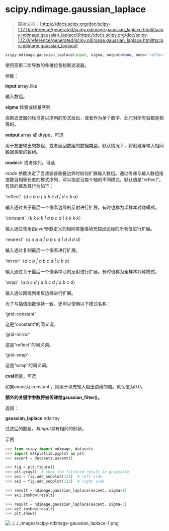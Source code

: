 # scipy.ndimage.gaussian_laplace

> 原始文档：[https://docs.scipy.org/doc/scipy-1.12.0/reference/generated/scipy.ndimage.gaussian_laplace.html#scipy.ndimage.gaussian_laplace](https://docs.scipy.org/doc/scipy-1.12.0/reference/generated/scipy.ndimage.gaussian_laplace.html#scipy.ndimage.gaussian_laplace)

```py
scipy.ndimage.gaussian_laplace(input, sigma, output=None, mode='reflect', cval=0.0, **kwargs)
```

使用高斯二阶导数的多维拉普拉斯滤波器。

参数：

**input** array_like

输入数组。

**sigma** 标量或标量序列

高斯滤波器的标准差以序列的形式给出，或者作为单个数字，此时对所有轴都是相等的。

**output** array 或 dtype，可选

用于放置输出的数组，或者返回数组的数据类型。默认情况下，将创建与输入相同数据类型的数组。

**mode**str 或者序列，可选

*mode* 参数决定了当滤波器重叠边界时如何扩展输入数组。通过传递与输入数组维度数目相等长度的模式序列，可以指定沿每个轴的不同模式。默认值是“reflect”。有效的值及其行为如下：

‘reflect’（*d c b a | a b c d | d c b a*）

输入通过关于最后一个像素边缘的反射进行扩展。有时也称为半样本对称模式。

‘constant’（*k k k k | a b c d | k k k k*）

输入通过使用由*cval*参数定义的相同常量值填充超出边缘的所有值进行扩展。

‘nearest’（*a a a a | a b c d | d d d d*）

输入通过复制最后一个像素进行扩展。

‘mirror’（*d c b | a b c d | c b a*）

输入通过关于最后一个像素中心的反射进行扩展。有时也称为全样本对称模式。

‘wrap’（*a b c d | a b c d | a b c d*）

输入通过围绕到相反边缘进行扩展。

为了与插值函数保持一致，还可以使用以下模式名称：

‘grid-constant’

这是“constant”的同义词。

‘grid-mirror’

这是“reflect”的同义词。

‘grid-wrap’

这是“wrap”的同义词。

**cval**标量，可选

如果*mode*为‘constant’，则用于填充输入超出边缘的值。默认值为0.0。

**额外的关键字参数将被传递给gaussian_filter()。**

返回：

**gaussian_laplace** ndarray

过滤后的数组。与*input*具有相同的形状。

示例

```py
>>> from scipy import ndimage, datasets
>>> import matplotlib.pyplot as plt
>>> ascent = datasets.ascent() 
```

```py
>>> fig = plt.figure()
>>> plt.gray()  # show the filtered result in grayscale
>>> ax1 = fig.add_subplot(121)  # left side
>>> ax2 = fig.add_subplot(122)  # right side 
```

```py
>>> result = ndimage.gaussian_laplace(ascent, sigma=1)
>>> ax1.imshow(result) 
```

```py
>>> result = ndimage.gaussian_laplace(ascent, sigma=3)
>>> ax2.imshow(result)
>>> plt.show() 
```

![../../_images/scipy-ndimage-gaussian_laplace-1.png](../Images/9f5323f62b994697e3f31186483425c6.png)
